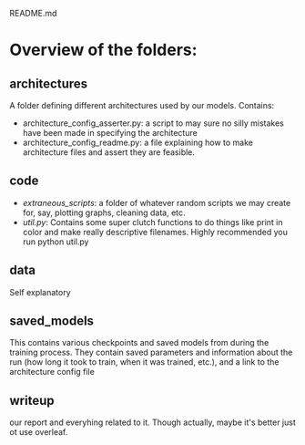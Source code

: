 README.md

Overview of the folders:
========================


architectures
-------------
A folder defining different architectures used by our models.  Contains:
 + architecture_config_asserter.py: a script to may sure no silly mistakes have been made in specifying the architecture
 + architecture_config_readme.py: a file explaining how to make architecture files and assert they are feasible.


code
------
 + *extraneous_scripts*: a folder of whatever random scripts we may create for, say, plotting graphs, cleaning data, etc.
 + *util.py*:  Contains some super clutch functions to do things like print in color and make really descriptive filenames. Highly recommended you run python util.py


data
-----
Self explanatory


saved_models
------------
This contains various checkpoints and saved models from during the training process.  They contain saved parameters and information about the run (how long it took to train, when it was trained, etc.), and a link to the architecture config file


writeup
---------
our report and everyhing related to it.   Though actually, maybe it's better just ot use overleaf.

